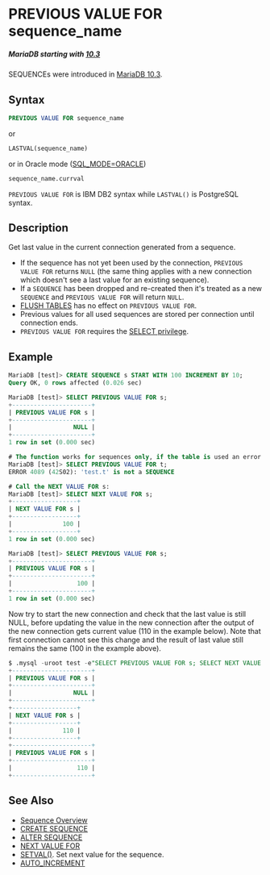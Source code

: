 # PREVIOUS VALUE FOR sequence_name

##### MariaDB starting with [10.3](/kb/en/what-is-mariadb-103/)

SEQUENCEs were introduced in [MariaDB 10.3](/kb/en/what-is-mariadb-103/).

## Syntax

```sql
PREVIOUS VALUE FOR sequence_name
```

or

```sql
LASTVAL(sequence_name)
```

or in Oracle mode ([SQL_MODE=ORACLE](/mariadb-administration/variables-and-modes/sql-mode))

```sql
sequence_name.currval
```

`PREVIOUS VALUE FOR` is IBM DB2 syntax while `LASTVAL()` is PostgreSQL syntax.

## Description

Get last value in the current connection generated from a sequence.

- If the sequence has not yet been used by the connection, `PREVIOUS VALUE FOR` returns `NULL` (the same thing applies with a new connection which doesn't see a last value for an existing sequence).
- If a `SEQUENCE` has been dropped and re-created then it's treated as a new `SEQUENCE` and `PREVIOUS VALUE FOR` will return `NULL`.
- [FLUSH TABLES](/sql-statements-structure/sql-statements/administrative-sql-statements/flush-commands/flush) has no effect on `PREVIOUS VALUE FOR`.
- Previous values for all used sequences are stored per connection until connection ends.
- `PREVIOUS VALUE FOR` requires the [SELECT privilege](/sql-statements-structure/sql-statements/account-management-sql-commands/grant).

## Example

```sql
MariaDB [test]> CREATE SEQUENCE s START WITH 100 INCREMENT BY 10;
Query OK, 0 rows affected (0.026 sec)

MariaDB [test]> SELECT PREVIOUS VALUE FOR s;
+----------------------+
| PREVIOUS VALUE FOR s |
+----------------------+
|                 NULL |
+----------------------+
1 row in set (0.000 sec)

# The function works for sequences only, if the table is used an error is generated
MariaDB [test]> SELECT PREVIOUS VALUE FOR t;
ERROR 4089 (42S02): 'test.t' is not a SEQUENCE

# Call the NEXT VALUE FOR s:
MariaDB [test]> SELECT NEXT VALUE FOR s;
+------------------+
| NEXT VALUE FOR s |
+------------------+
|              100 |
+------------------+
1 row in set (0.000 sec)

MariaDB [test]> SELECT PREVIOUS VALUE FOR s;
+----------------------+
| PREVIOUS VALUE FOR s |
+----------------------+
|                  100 |
+----------------------+
1 row in set (0.000 sec)
```

Now try to start the new connection and check that the last value is still NULL, before updating the value in the new connection after the output of the new connection gets current value (110 in the example below). Note that first connection cannot see this change and the result of last value still remains the same (100 in the example above).

```sql
$ .mysql -uroot test -e"SELECT PREVIOUS VALUE FOR s; SELECT NEXT VALUE FOR s; SELECT PREVIOUS VALUE FOR s;"
+----------------------+
| PREVIOUS VALUE FOR s |
+----------------------+
|                 NULL |
+----------------------+
+------------------+
| NEXT VALUE FOR s |
+------------------+
|              110 |
+------------------+
+----------------------+
| PREVIOUS VALUE FOR s |
+----------------------+
|                  110 |
+----------------------+
```

## See Also

- [Sequence Overview](/sql-statements-structure/sequences/sequence-overview)
- [CREATE SEQUENCE](/sql-statements-structure/sequences/create-sequence)
- [ALTER SEQUENCE](/sql-statements-structure/sequences/alter-sequence)
- [NEXT VALUE FOR](/sql-statements-structure/sequences/sequence-functions/next-value-for-sequence_name)
- [SETVAL()](/sql-statements-structure/sequences/sequence-functions/setval). Set next value for the sequence.
- [AUTO_INCREMENT](/columns-storage-engines-and-plugins/data-types/auto_increment)